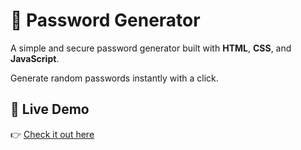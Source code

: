 # 🔐 Password Generator

A simple and secure password generator built with **HTML**, **CSS**, and **JavaScript**.

Generate random passwords instantly with a click.

## 🔗 Live Demo  
👉 [Check it out here](https://password-generatornlc.netlify.app/)
